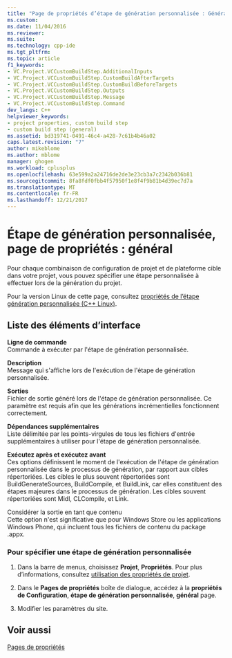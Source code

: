 ```yaml
---
title: "Page de propriétés d’étape de génération personnalisée : Général | Documents Microsoft"
ms.custom: 
ms.date: 11/04/2016
ms.reviewer: 
ms.suite: 
ms.technology: cpp-ide
ms.tgt_pltfrm: 
ms.topic: article
f1_keywords:
- VC.Project.VCCustomBuildStep.AdditionalInputs
- VC.Project.VCCustomBuildStep.CustomBuildAfterTargets
- VC.Project.VCCustomBuildStep.CustomBuildBeforeTargets
- VC.Project.VCCustomBuildStep.Outputs
- VC.Project.VCCustomBuildStep.Message
- VC.Project.VCCustomBuildStep.Command
dev_langs: C++
helpviewer_keywords:
- project properties, custom build step
- custom build step (general)
ms.assetid: bd319741-0491-46c4-a428-7c61b4b46a02
caps.latest.revision: "7"
author: mikeblome
ms.author: mblome
manager: ghogen
ms.workload: cplusplus
ms.openlocfilehash: 63e599a2a24716de2de3e23cb3a7c2342b036b81
ms.sourcegitcommit: 8fa8fdf0fbb4f57950f1e8f4f9b81b4d39ec7d7a
ms.translationtype: MT
ms.contentlocale: fr-FR
ms.lasthandoff: 12/21/2017
---
```

# <a name="custom-build-step-property-page-general"></a>Étape de génération personnalisée, page de propriétés : général
Pour chaque combinaison de configuration de projet et de plateforme cible dans votre projet, vous pouvez spécifier une étape personnalisée à effectuer lors de la génération du projet.  

Pour la version Linux de cette page, consultez [propriétés de l’étape génération personnalisée (C++ Linux)](../linux/prop-pages/custom-build-step-linux.md).
  
## <a name="uielement-list"></a>Liste des éléments d’interface  
 **Ligne de commande**  
 Commande à exécuter par l'étape de génération personnalisée.  
  
 **Description**  
 Message qui s'affiche lors de l'exécution de l'étape de génération personnalisée.  
  
 **Sorties**  
 Fichier de sortie généré lors de l'étape de génération personnalisée. Ce paramètre est requis afin que les générations incrémentielles fonctionnent correctement.  
  
 **Dépendances supplémentaires**  
 Liste délimitée par les points-virgules de tous les fichiers d'entrée supplémentaires à utiliser pour l'étape de génération personnalisée.  
  
 **Exécutez après et exécutez avant**  
 Ces options définissent le moment de l'exécution de l'étape de génération personnalisée dans le processus de génération, par rapport aux cibles répertoriées. Les cibles le plus souvent répertoriées sont BuildGenerateSources, BuildCompile, et BuildLink, car elles constituent des étapes majeures dans le processus de génération. Les cibles souvent répertoriées sont Midl, CLCompile, et Link.  
  
 Considérer la sortie en tant que contenu  
 Cette option n'est significative que pour Windows Store ou les applications Windows Phone, qui incluent tous les fichiers de contenu du package .appx.  
  
### <a name="to-specify-a-custom-build-step"></a>Pour spécifier une étape de génération personnalisée  
  
1.  Dans la barre de menus, choisissez **Projet**, **Propriétés**. Pour plus d’informations, consultez [utilisation des propriétés de projet](../ide/working-with-project-properties.md).  
  
2.  Dans le **Pages de propriétés** boîte de dialogue, accédez à la **propriétés de Configuration**, **étape de génération personnalisée**, **général** page.  
  
3.  Modifier les paramètres du site.  
  
## <a name="see-also"></a>Voir aussi  
 [Pages de propriétés](../ide/property-pages-visual-cpp.md)